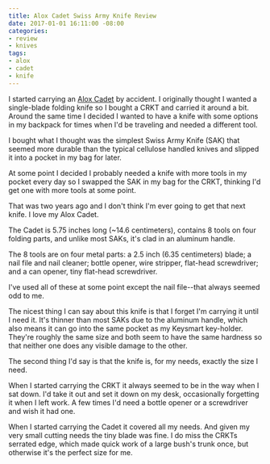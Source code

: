 ```yaml
---
title: Alox Cadet Swiss Army Knife Review
date: 2017-01-01 16:11:00 -08:00
categories:
- review
- knives
tags:
- alox
- cadet
- knife
---
```


I started carrying an [Alox Cadet](http://amzn.to/2iyeyrS) by accident. I originally thought I wanted a single-blade folding knife so I bought a CRKT and carried it around a bit. Around the same time I decided I wanted to have a knife with some options in my backpack for times when I'd be traveling and needed a different tool.

I bought what I thought was the simplest Swiss Army Knife (SAK) that seemed more durable than the typical cellulose handled knives and slipped it into a pocket in my bag for later.

At some point I decided I probably needed a knife with more tools in my pocket every day so I swapped the SAK in my bag for the CRKT, thinking I'd get one with more tools at some point.

That was two years ago and I don't think I'm ever going to get that next knife. I love my Alox Cadet.

The Cadet is 5.75 inches long (~14.6 centimeters), contains 8 tools on four folding parts, and unlike most SAKs, it's clad in an aluminum handle.

The 8 tools are on four metal parts: a 2.5 inch (6.35 centimeters) blade; a nail file and nail cleaner; bottle opener, wire stripper, flat-head screwdriver; and a can opener, tiny flat-head screwdriver.

I've used all of these at some point except the nail file--that always seemed odd to me.

The nicest thing I can say about this knife is that I forget I'm carrying it until I need it. It's thinner than most SAKs due to the aluminum handle, which also means it can go into the same pocket as my Keysmart key-holder. They're roughly the same size and both seem to have the same hardness so that neither one does any visible damage to the other.

The second thing I'd say is that the knife is, for my needs, exactly the size I need.

When I started carrying the CRKT it always seemed to be in the way when I sat down. I'd take it out and set it down on my desk, occasionally forgetting it when I left work. A few times I'd need a bottle opener or a screwdriver and wish it had one.

When I started carrying the Cadet it covered all my needs. And given my very small cutting needs the tiny blade was fine. I do miss the CRKTs serrated edge, which made quick work of a large bush's trunk once, but otherwise it's the perfect size for me.
